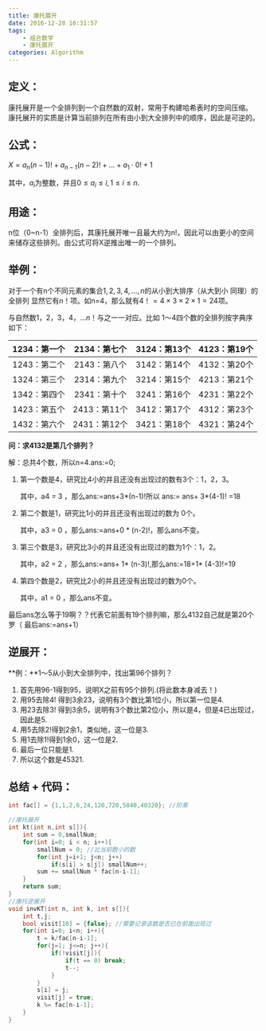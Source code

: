 ```yaml
---
title: 康托展开
date: 2016-12-28 16:31:57
tags: 
    - 组合数学
    - 康托展开
categories: Algorithm
---
```


## 定义：

康托展开是一个全排列到一个自然数的双射，常用于构建哈希表时的空间压缩。 康托展开的实质是计算当前排列在所有由小到大全排列中的顺序，因此是可逆的。

## 公式：

$X=a_n(n-1)!+a_{n-1}(n-2)!+\ldots+a_1\cdot0! + 1$

其中，$a_i$为整数，并且$0\le a_i \le i,1\le i \le n.$

## 用途：

n位（0~n-1）全排列后，其康托展开唯一且最大约为n!，因此可以由更小的空间来储存这些排列。由公式可将X逆推出唯一的一个排列。

## 举例：

对于一个有n个不同元素的集合${1,2,3,4,\dots,n}$的从小到大排序（从大到小 同理）的全排列 显然它有$n！$项。如n=4，那么就有$4！=4×3×2×1=24$项。

与自然数$1，2，3，4，\dots n！$与之一一对应。比如  $1～4$四个数的全排列按字典序如下：

| 1234：第一个 | 2134：第七个  | 3124：第13个 | 4123：第19个 |
| :------: | :-------: | :-------: | :-------: |
| 1243：第二个 | 2143：第八个  | 3142：第14个 | 4132：第20个 |
| 1324：第三个 | 2314：第九个  | 3214：第15个 | 4213：第21个 |
| 1342：第四个 | 2341：第十个  | 3241：第16个 | 4231：第22个 |
| 1423：第五个 | 2413：第11个 | 3412：第17个 | 4312：第23个 |
| 1432：第六个 | 2431：第12个 | 3421：第18个 | 4321：第24个 |

**问：求4132是第几个排列？**

解：总共4个数，所以n=4.ans:=0;

1. 第一个数是4，研究比4小的并且还没有出现过的数有3个：1，2，3。

   其中，a4 = 3 ，那么ans:=ans+3\*(n-1)!所以  ans:= ans+ 3\*(4-1)!  =18

2. 第二个数是1，研究比1小的并且还没有出现过的数为 0个。

   其中，a3 = 0 ，那么ans:=ans+0 * (n-2)!，那么ans不变。

3. 第三个数是3，研究比3小的并且还没有出现过的数为1个：1，2。

   其中，a2 = 2 ，那么ans:=ans+ 1* (n-3)!,那么ans:=18+1* (4-3)!=19

4. 第四个数是2，研究比2小的并且还没有出现过的数为0个。

   其中，a1 = 0 ，那么ans不变。

最后ans怎么等于19啊？？代表它前面有19个排列嘛，那么4132自己就是第20个罗（ 最后ans:=ans+1）

## 逆展开：

**例：**1～5从小到大全排列中，找出第96个排列？

1. 首先用96-1得到95，说明X之前有95个排列.(将此数本身减去！)
2. 用95去除4! 得到3余23，说明有3个数比第1位小，所以第一位是4.
3. 用23去除3! 得到3余5，说明有3个数比第2位小，所以是4，但是4已出现过，因此是5.
4. 用5去除2!得到2余1，类似地，这一位是3.
5. 用1去除1!得到1余0，这一位是2.
6. 最后一位只能是1.
7. 所以这个数是45321.



## 总结 + 代码：

```c++
int fac[] = {1,1,2,6,24,120,720,5040,40320}; //阶乘

//康托展开
int kt(int n,int s[]){ 
    int sum = 0,smallNum;
    for(int i=0; i < n; i++){
        smallNum = 0; //比当前数小的数
        for(int j=i+1; j<n; j++)
            if(s[i] > s[j]) smallNum++;
        sum += smallNum * fac[n-i-1];
    }
    return sum;
}
//康托逆展开
void invKT(int n, int k, int s[]){
    int t,j;
    bool visit[10] = {false}; //需要记录该数是否已在前面出现过
    for(int i=0; i<n; i++){
        t = k/fac[n-i-1];
        for(j=1; j<=n; j++){
            if(!visit[j]){
                if(t == 0) break;
                t--;
            }
        }
        s[i] = j;
        visit[j] = true;
        k %= fac[n-i-1];
    }
}
```

